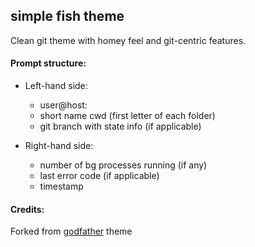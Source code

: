 ## simple fish theme

Clean git theme with homey feel and git-centric features.

#### Prompt structure:

* Left-hand side:
	* user@host:
	* short name cwd (first letter of each folder)
	* git branch with state info (if applicable)

* Right-hand side:
	* number of bg processes running (if any)
	* last error code (if applicable)
	* timestamp

#### Credits:

Forked from [godfather](https://github.com/oh-my-fish/theme-godfather) theme